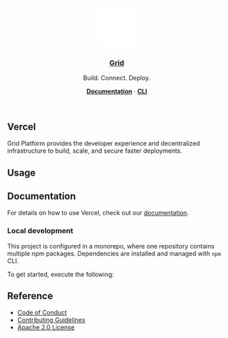 <p align="center">
  <a href="https://ongrid.run">
    <img src="src/public/grid-logo.png" height="96">
    <h3 align="center">Grid</h3>
  </a>
</p>

<p align="center">
  Build. Connect. Deploy.
</p>

<p align="center">
  <a href="https://documentation.ongrid.run"><strong>Documentation</strong></a> ·
  <a href="https://documentation.ongrid.run/build-deploy/grid-cli"><strong>CLI</strong></a>
</p>
<br/>

## Vercel

Grid Platform provides the developer experience and decentralized infrastructure to build, scale, and secure faster deployments.

## Usage


## Documentation

For details on how to use Vercel, check out our [documentation](https://documentation.ongrid.run).


### Local development

This project is configured in a monorepo, where one repository contains multiple npm packages. Dependencies are installed and managed with `npm` CLI.

To get started, execute the following:


## Reference

- [Code of Conduct](./.github/CODE_OF_CONDUCT.md)
- [Contributing Guidelines](./.github/CONTRIBUTING.md)
- [Apache 2.0 License](./LICENSE)
